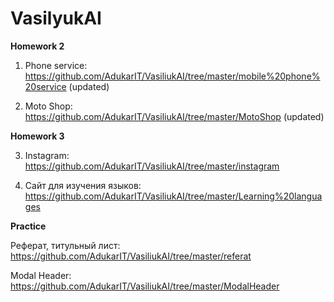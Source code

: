 # VasilyukAI

**Homework 2**

1. Phone service: <https://github.com/AdukarIT/VasiliukAI/tree/master/mobile%20phone%20service> (updated)

2. Moto Shop: <https://github.com/AdukarIT/VasiliukAI/tree/master/MotoShop> (updated)

**Homework 3**

3. Instagram: <https://github.com/AdukarIT/VasiliukAI/tree/master/instagram>

4. Сайт для изучения языков: <https://github.com/AdukarIT/VasiliukAI/tree/master/Learning%20languages>

**Practice**

Реферат, титульный лист: <https://github.com/AdukarIT/VasiliukAI/tree/master/referat>

Modal Header: <https://github.com/AdukarIT/VasiliukAI/tree/master/ModalHeader>
